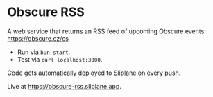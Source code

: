 # Obscure RSS

A web service that returns an RSS feed of upcoming Obscure events:
https://obscure.cz/cs

- Run via `bun start`.
- Test via `curl localhost:3000`.

Code gets automatically deployed to Sliplane on every push.

Live at https://obscure-rss.sliplane.app.
